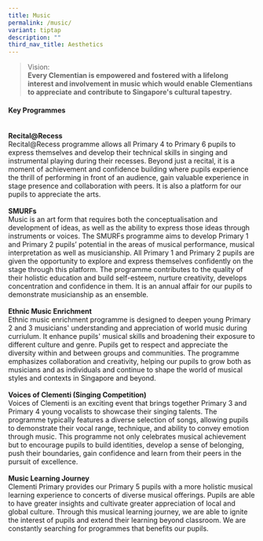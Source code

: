 ```yaml
---
title: Music
permalink: /music/
variant: tiptap
description: ""
third_nav_title: Aesthetics
---
```

<blockquote>
<p>Vision:
<br><strong>Every Clementian is empowered and  fostered with a lifelong interest and involvement in music which would enable Clementians to appreciate and contribute to Singapore's cultural tapestry.</strong>
</p>
</blockquote>
<h4><strong>Key Programmes</strong></h4>
<p>
<br><strong>Recital@Recess</strong>
<br>Recital@Recess programme allows all Primary 4 to Primary 6 pupils to express
themselves and develop their technical skills in singing and instrumental
playing during their recesses. Beyond just a recital, it is a moment of
achievement and confidence building where pupils experience the thrill
of performing in front of an audience, gain valuable experience in stage
presence and collaboration with peers. It is also a platform for our pupils
to appreciate the arts.
<br>
<br><strong>SMURFs</strong>
<br>Music is an art form that requires both the conceptualisation and development
of ideas, as well as the ability to express those ideas through instruments
or voices. The SMURFs programme aims to develop Primary 1 and Primary 2
pupils’ potential in the areas of musical performance, musical interpretation
as well as musicianship. All Primary 1 and Primary 2 pupils are given the
opportunity to explore and express themselves confidently on the stage
through this platform. The programme contributes to the quality of their
holistic education and build self-esteem, nurture creativity, develops
concentration and confidence in them. It is an annual affair for our pupils
to demonstrate musicianship as an ensemble.
<br>
<br><strong>Ethnic Music Enrichment </strong>
<br>Ethnic music enrichment programme is designed to deepen young Primary
2 and 3 musicians' understanding and appreciation of world music during
curriulum. It enhance pupils' musical skills and broadening their exposure
to different culture and genre. Pupils get to respect and appreciate the
diversity within and between groups and communities. The programme emphasizes
collaboration and creativity, helping our pupils to grow both as musicians
and as individuals and continue to shape the world of musical styles and
contexts in Singapore and beyond.
<br>
<br><strong>Voices of Clementi (Singing Competition) </strong>
<br>Voices of Clementi is an exciting event that brings together Primary 3
and Primary 4 young vocalists to showcase their singing talents. The programme
typically features a diverse selection of songs, allowing pupils to demonstrate
their vocal range, technique, and ability to convey emotion through music.
This programme not only celebrates musical achievement but to encourage
pupils to build identities, develop a sense of belonging, push their boundaries,
gain confidence and learn from their peers in the pursuit of excellence.
<br>
<br><strong>Music Learning Journey</strong>
<br>Clementi Primary provides our Primary 5 pupils with a more holistic musical
learning experience to concerts of diverse musical offerings. Pupils are
able to have greater insights and cultivate greater appreciation of local
and global culture. Through this musical learning journey, we are able
to ignite the interest of pupils and extend their learning beyond classroom.
We are constantly searching for programmes that benefits our pupils.</p>
<p></p>